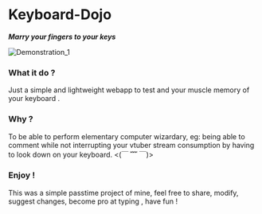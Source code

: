 # Keyboard-Dojo
___Marry your fingers to your keys___ 
 
![Demonstration_1](https://user-images.githubusercontent.com/54982599/120078331-a213cc80-c0cc-11eb-95e1-467b02bbdbe0.gif)

### What it do ?

Just a simple and lightweight webapp to test and your muscle memory of your keyboard .

### Why ?

To be able to perform elementary computer wizardary, 
eg: being able to comment while not interrupting your vtuber stream consumption by having to look down on your keyboard. <(￣ ﹌ ￣)>

### Enjoy !

This was a simple passtime project of mine, feel free to share, modify, suggest changes, become pro at typing , have fun !

